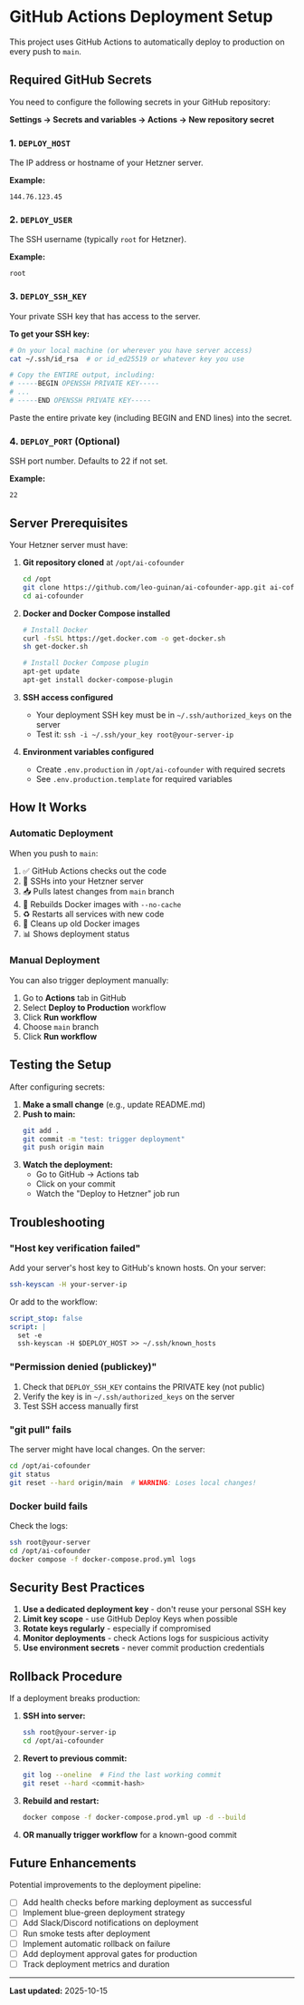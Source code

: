 # GitHub Actions Deployment Setup

This project uses GitHub Actions to automatically deploy to production on every push to `main`.

## Required GitHub Secrets

You need to configure the following secrets in your GitHub repository:

**Settings → Secrets and variables → Actions → New repository secret**

### 1. `DEPLOY_HOST`
The IP address or hostname of your Hetzner server.

**Example:**
```
144.76.123.45
```

### 2. `DEPLOY_USER`
The SSH username (typically `root` for Hetzner).

**Example:**
```
root
```

### 3. `DEPLOY_SSH_KEY`
Your private SSH key that has access to the server.

**To get your SSH key:**
```bash
# On your local machine (or wherever you have server access)
cat ~/.ssh/id_rsa  # or id_ed25519 or whatever key you use

# Copy the ENTIRE output, including:
# -----BEGIN OPENSSH PRIVATE KEY-----
# ...
# -----END OPENSSH PRIVATE KEY-----
```

Paste the entire private key (including BEGIN and END lines) into the secret.

### 4. `DEPLOY_PORT` (Optional)
SSH port number. Defaults to 22 if not set.

**Example:**
```
22
```

## Server Prerequisites

Your Hetzner server must have:

1. **Git repository cloned** at `/opt/ai-cofounder`
   ```bash
   cd /opt
   git clone https://github.com/leo-guinan/ai-cofounder-app.git ai-cofounder
   cd ai-cofounder
   ```

2. **Docker and Docker Compose installed**
   ```bash
   # Install Docker
   curl -fsSL https://get.docker.com -o get-docker.sh
   sh get-docker.sh
   
   # Install Docker Compose plugin
   apt-get update
   apt-get install docker-compose-plugin
   ```

3. **SSH access configured**
   - Your deployment SSH key must be in `~/.ssh/authorized_keys` on the server
   - Test it: `ssh -i ~/.ssh/your_key root@your-server-ip`

4. **Environment variables configured**
   - Create `.env.production` in `/opt/ai-cofounder` with required secrets
   - See `.env.production.template` for required variables

## How It Works

### Automatic Deployment

When you push to `main`:

1. ✅ GitHub Actions checks out the code
2. 🔐 SSHs into your Hetzner server
3. 📥 Pulls latest changes from `main` branch
4. 🔨 Rebuilds Docker images with `--no-cache`
5. ♻️ Restarts all services with new code
6. 🧹 Cleans up old Docker images
7. 📊 Shows deployment status

### Manual Deployment

You can also trigger deployment manually:

1. Go to **Actions** tab in GitHub
2. Select **Deploy to Production** workflow
3. Click **Run workflow**
4. Choose `main` branch
5. Click **Run workflow**

## Testing the Setup

After configuring secrets:

1. **Make a small change** (e.g., update README.md)
2. **Push to main:**
   ```bash
   git add .
   git commit -m "test: trigger deployment"
   git push origin main
   ```
3. **Watch the deployment:**
   - Go to GitHub → Actions tab
   - Click on your commit
   - Watch the "Deploy to Hetzner" job run

## Troubleshooting

### "Host key verification failed"

Add your server's host key to GitHub's known hosts. On your server:
```bash
ssh-keyscan -H your-server-ip
```

Or add to the workflow:
```yaml
script_stop: false
script: |
  set -e
  ssh-keyscan -H $DEPLOY_HOST >> ~/.ssh/known_hosts
```

### "Permission denied (publickey)"

1. Check that `DEPLOY_SSH_KEY` contains the PRIVATE key (not public)
2. Verify the key is in `~/.ssh/authorized_keys` on the server
3. Test SSH access manually first

### "git pull" fails

The server might have local changes. On the server:
```bash
cd /opt/ai-cofounder
git status
git reset --hard origin/main  # WARNING: Loses local changes!
```

### Docker build fails

Check the logs:
```bash
ssh root@your-server
cd /opt/ai-cofounder
docker compose -f docker-compose.prod.yml logs
```

## Security Best Practices

1. **Use a dedicated deployment key** - don't reuse your personal SSH key
2. **Limit key scope** - use GitHub Deploy Keys when possible
3. **Rotate keys regularly** - especially if compromised
4. **Monitor deployments** - check Actions logs for suspicious activity
5. **Use environment secrets** - never commit production credentials

## Rollback Procedure

If a deployment breaks production:

1. **SSH into server:**
   ```bash
   ssh root@your-server-ip
   cd /opt/ai-cofounder
   ```

2. **Revert to previous commit:**
   ```bash
   git log --oneline  # Find the last working commit
   git reset --hard <commit-hash>
   ```

3. **Rebuild and restart:**
   ```bash
   docker compose -f docker-compose.prod.yml up -d --build
   ```

4. **OR manually trigger workflow** for a known-good commit

## Future Enhancements

Potential improvements to the deployment pipeline:

- [ ] Add health checks before marking deployment as successful
- [ ] Implement blue-green deployment strategy
- [ ] Add Slack/Discord notifications on deployment
- [ ] Run smoke tests after deployment
- [ ] Implement automatic rollback on failure
- [ ] Add deployment approval gates for production
- [ ] Track deployment metrics and duration

---

**Last updated:** 2025-10-15

